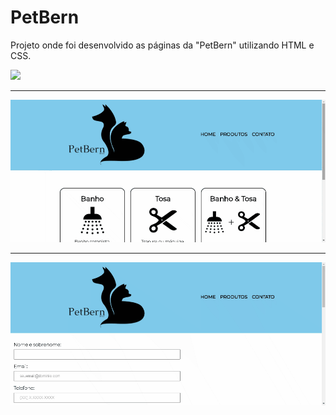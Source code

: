 # PetBern
Projeto onde foi desenvolvido as páginas da "PetBern" utilizando HTML e CSS.

![](img/home.gif)

---------------

![](img/produtos.gif)

---------------

![](img/contato.gif)
